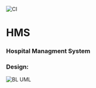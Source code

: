 ![CI](https://github.com/JonathanDagan/Hospital-Management-System/actions/workflows/<WORKFLOW_FILE>/badge.svg)
# HMS
### Hospital Managment System

### Design:

![BL UML](./docs/HMS_BL.svg)
